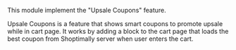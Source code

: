 This module implement the "Upsale Coupons" feature.

Upsale Coupons is a feature that shows smart coupons to promote upsale while in cart page.
It works by adding a block to the cart page that loads the best coupon from Shoptimally server when user enters the cart.